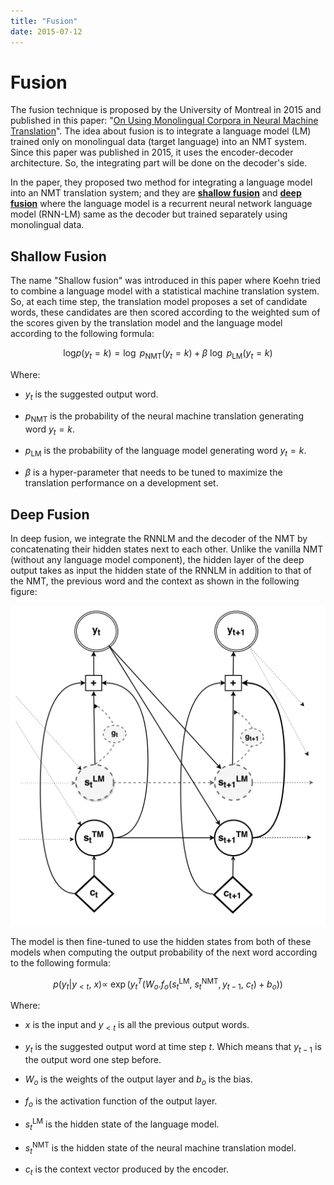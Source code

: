 ```yaml
---
title: "Fusion"
date: 2015-07-12
---
```


# Fusion
The fusion technique is proposed by the University of Montreal in 2015
and published in this paper: "[On Using Monolingual Corpora in Neural
Machine Translation](https://arxiv.org/pdf/1503.03535.pdf)". The idea
about fusion is to integrate a language model (LM) trained only on
monolingual data (target language) into an NMT system. Since this paper
was published in 2015, it uses the encoder-decoder architecture. So, the
integrating part will be done on the decoder's side.

In the paper, they proposed two method for integrating a language model
into an NMT translation system; and they are <u><strong>shallow fusion</strong></u>
and <u><strong>deep fusion</strong></u> where the language model is a recurrent
neural network language model (RNN-LM) same as the decoder but trained
separately using monolingual data.

Shallow Fusion
--------------

The name "Shallow fusion" was introduced in this paper where Koehn tried
to combine a language model with a statistical machine translation
system. So, at each time step, the translation model proposes a set of
candidate words, these candidates are then scored according to the
weighted sum of the scores given by the translation model and the
language model according to the following formula:

$$\text{log} p\left( y_{t} = k \right) = \log\ p_{\text{NMT}}\left( y_{t} = k \right) + \beta\ \log\ p_{\text{LM}}\left( y_{t} = k \right)$$

Where:

-   $y_{t}$ is the suggested output word.

-   $p_{\text{NMT}}$ is the probability of the neural machine
    translation generating word $y_{t} = k$.

-   $p_{\text{LM}}$ is the probability of the language model generating
    word $y_{t} = k$.

-   $\beta$ is a hyper-parameter that needs to be tuned to maximize the
    translation performance on a development set.

Deep Fusion
-----------

In deep fusion, we integrate the RNNLM and the decoder of the NMT by
concatenating their hidden states next to each other. Unlike the vanilla
NMT (without any language model component), the hidden layer of the deep
output takes as input the hidden state of the RNNLM in addition to that
of the NMT, the previous word and the context as shown in the following
figure:

<div align="center">
    <img src="media/Fusion/image1.png" width=750>
</div>

The model is then fine-tuned to use the hidden states from both of these
models when computing the output probability of the next word according
to the following formula:

$$p\left( y_{t} \middle| y_{< t},\ x \right) \propto \ \exp\left( y_{t}^{T}\left( W_{o}.f_{o}\left( s_{t}^{\text{LM}},\ s_{t}^{\text{NMT}},y_{t - 1},\ c_{t} \right) + b_{o} \right) \right)$$

Where:

-   $x$ is the input and $y_{< t}$ is all the previous output words.

-   $y_{t}$ is the suggested output word at time step $t$. Which means
    that $y_{t - 1}$ is the output word one step before.

-   $W_{o}$ is the weights of the output layer and $b_{o}$ is the bias.

-   $f_{o}$ is the activation function of the output layer.

-   $s_{t}^{\text{LM}}$ is the hidden state of the language model.

-   $s_{t}^{\text{NMT}}$ is the hidden state of the neural machine
    translation model.

-   $c_{t}$ is the context vector produced by the encoder.
